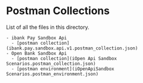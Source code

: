 # Postman Collections
List of all the files in this directory.
```
- ibank Pay Sandbox Api
  - [postman collection](ibank.pay.sandbox.api.v1.postman_collection.json) 
- Open Bank Sandbox Api 
  - [postman collection](iOpen Api Sandbox Scenarios.postman_collection.json) 
  - [postman environment](iOpenApiSandbox Scenarios.postman_environment.json) 
```
